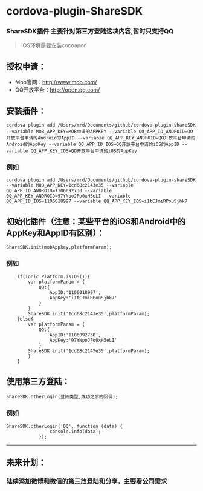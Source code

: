 # cordova-plugin-ShareSDK
### ShareSDK插件 主要针对第三方登陆这块内容,暂时只支持QQ
>iOS环境需要安装cocoapod
## 授权申请：
- Mob官网：http://www.mob.com/
- QQ开放平台：http://open.qq.com/
## 安装插件：
```
cordova plugin add /Users/mrd/Documents/github/cordova-plugin-shareSDK --variable MOB_APP_KEY=MOB申请的APPKEY --variable QQ_APP_ID_ANDROID=QQ开放平台申请的Android的AppID --variable QQ_APP_KEY_ANDROID=QQ开放平台申请的Android的AppKey --variable QQ_APP_ID_IOS=QQ开放平台申请的iOS的AppID --variable QQ_APP_KEY_IOS=QQ开放平台申请的iOS的AppKey 
```
### 例如
```
cordova plugin add /Users/mrd/Documents/github/cordova-plugin-shareSDK --variable MOB_APP_KEY=1cd68c2143e35 --variable QQ_APP_ID_ANDROID=1106092730 --variable QQ_APP_KEY_ANDROID=97YNpoJFo0xH5eLI --variable QQ_APP_ID_IOS=1106018997 --variable QQ_APP_KEY_IOS=i1tCJmiRPouSjhk7 
```

## 初始化插件（注意：某些平台的iOS和Android中的AppKey和AppID有区别）：
```
ShareSDK.init(mobAppkey,platformParam);
```
### 例如
```
    if(ionic.Platform.isIOS()){
        var platformParam = {
            QQ:{
                AppID:'1106018997',
                AppKey:'i1tCJmiRPouSjhk7'
            }
        }
        ShareSDK.init('1cd68c2143e35',platformParam);
    }else{
        var platformParam = {
            QQ:{
                AppID:'1106092730',
                AppKey:'97YNpoJFo0xH5eLI'
            }
        ShareSDK.init('1cd68c2143e35',platformParam);
        }
    }
```

## 使用第三方登陆：
```
ShareSDK.otherLogin(登陆类型,成功之后的回调);
```

### 例如
```
ShareSDK.otherLogin('QQ', function (data) {
                console.info(data);
            });
```

---

## 未来计划：
### 陆续添加微博和微信的第三放登陆和分享，主要看公司需求
